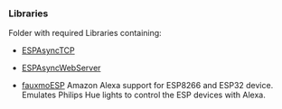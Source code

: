 ### Libraries

Folder with required Libraries containing:

- [ESPAsyncTCP](https://github.com/me-no-dev/ESPAsyncTCP)

- [ESPAsyncWebServer](https://github.com/me-no-dev/ESPAsyncWebServer)

- [fauxmoESP](https://bitbucket.org/xoseperez/fauxmoesp/src/master/)
  Amazon Alexa support for ESP8266 and ESP32 device. Emulates Philips Hue lights to control the ESP devices with Alexa.
